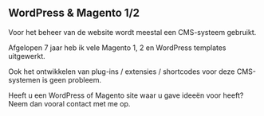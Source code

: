 ## WordPress & Magento 1/2

Voor het beheer van de website wordt meestal een CMS-systeem gebruikt.

Afgelopen 7 jaar heb ik vele Magento 1, 2 en WordPress templates uitgewerkt.

Ook het ontwikkelen van plug-ins / extensies / shortcodes voor deze CMS-systemen is geen probleem.

Heeft u een WordPress of Magento site waar u gave ideeën voor heeft? Neem dan vooral contact met me op.